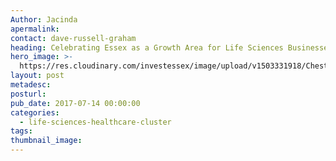 ```yaml
---
Author: Jacinda
apermalink:
contact: dave-russell-graham
heading: Celebrating Essex as a Growth Area for Life Sciences Businesses
hero_image: >-
  https://res.cloudinary.com/investessex/image/upload/v1503331918/Chesterford_RP_2_1140.jpg
layout: post
metadesc:
posturl:
pub_date: 2017-07-14 00:00:00
categories:
  - life-sciences-healthcare-cluster
tags:
thumbnail_image:
---
```



